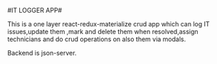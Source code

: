 #IT LOGGER APP#

This is a one layer react-redux-materialize crud app which can log IT issues,update them ,mark and delete them when resolved,assign technicians and do crud operations on also them via modals.

Backend is json-server.

